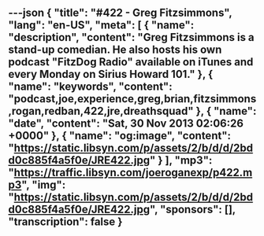 ---json
{
  "title": "#422 - Greg Fitzsimmons",
  "lang": "en-US",
  "meta": [
    {
      "name": "description",
      "content": "Greg Fitzsimmons is a stand-up comedian. He also hosts his own podcast \"FitzDog Radio\" available on iTunes and every Monday on Sirius Howard 101."
    },
    {
      "name": "keywords",
      "content": "podcast,joe,experience,greg,brian,fitzsimmons,rogan,redban,422,jre,dreathsquad"
    },
    {
      "name": "date",
      "content": "Sat, 30 Nov 2013 02:06:26 +0000"
    },
    {
      "name": "og:image",
      "content": "https://static.libsyn.com/p/assets/2/b/d/d/2bdd0c885f4a5f0e/JRE422.jpg"
    }
  ],
  "mp3": "https://traffic.libsyn.com/joeroganexp/p422.mp3",
  "img": "https://static.libsyn.com/p/assets/2/b/d/d/2bdd0c885f4a5f0e/JRE422.jpg",
  "sponsors": [],
  "transcription": false
}
---
<episode-header />

<timemark seconds="0" />

<transcribe-call-to-action />

<episode-footer />